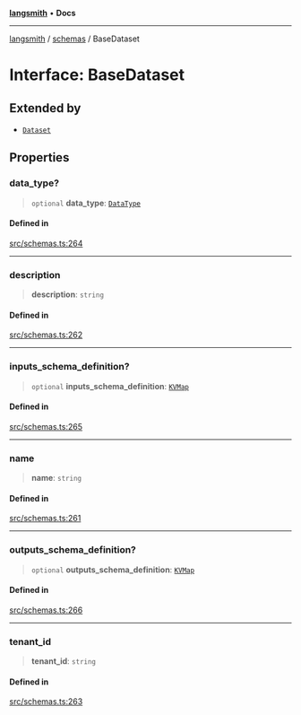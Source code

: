 [**langsmith**](../../README.md) • **Docs**

***

[langsmith](../../README.md) / [schemas](../README.md) / BaseDataset

# Interface: BaseDataset

## Extended by

- [`Dataset`](Dataset.md)

## Properties

### data\_type?

> `optional` **data\_type**: [`DataType`](../type-aliases/DataType.md)

#### Defined in

[src/schemas.ts:264](https://github.com/langchain-ai/langsmith-sdk/blob/da3c1bb4f1396b48909bf0abac53fd717458c764/js/src/schemas.ts#L264)

***

### description

> **description**: `string`

#### Defined in

[src/schemas.ts:262](https://github.com/langchain-ai/langsmith-sdk/blob/da3c1bb4f1396b48909bf0abac53fd717458c764/js/src/schemas.ts#L262)

***

### inputs\_schema\_definition?

> `optional` **inputs\_schema\_definition**: [`KVMap`](../type-aliases/KVMap.md)

#### Defined in

[src/schemas.ts:265](https://github.com/langchain-ai/langsmith-sdk/blob/da3c1bb4f1396b48909bf0abac53fd717458c764/js/src/schemas.ts#L265)

***

### name

> **name**: `string`

#### Defined in

[src/schemas.ts:261](https://github.com/langchain-ai/langsmith-sdk/blob/da3c1bb4f1396b48909bf0abac53fd717458c764/js/src/schemas.ts#L261)

***

### outputs\_schema\_definition?

> `optional` **outputs\_schema\_definition**: [`KVMap`](../type-aliases/KVMap.md)

#### Defined in

[src/schemas.ts:266](https://github.com/langchain-ai/langsmith-sdk/blob/da3c1bb4f1396b48909bf0abac53fd717458c764/js/src/schemas.ts#L266)

***

### tenant\_id

> **tenant\_id**: `string`

#### Defined in

[src/schemas.ts:263](https://github.com/langchain-ai/langsmith-sdk/blob/da3c1bb4f1396b48909bf0abac53fd717458c764/js/src/schemas.ts#L263)
